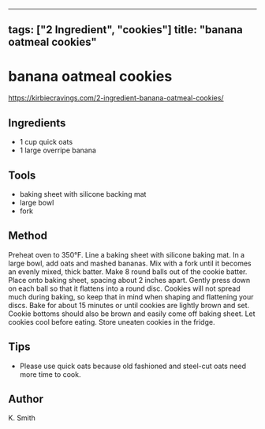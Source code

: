 
---
tags: ["2 Ingredient", "cookies"]
title: "banana oatmeal cookies"
---

<TagLinks />

# banana oatmeal cookies

https://kirbiecravings.com/2-ingredient-banana-oatmeal-cookies/

## Ingredients

- 1 cup quick oats
- 1 large overripe banana

## Tools

- baking sheet with silicone backing mat
- large bowl
- fork

## Method

Preheat oven to 350°F. 
Line a baking sheet with silicone baking mat.
In a large bowl, add oats and mashed bananas. 
Mix with a fork until it becomes an evenly mixed, thick batter. 
Make 8 round balls out of the cookie batter. 
Place onto baking sheet, spacing about 2 inches apart. 
Gently press down on each ball so that it flattens into a round disc. 
Cookies will not spread much during baking, so keep that in mind when shaping and flattening your discs.
Bake for about 15 minutes or until cookies are lightly brown and set. Cookie bottoms should also be brown and easily come off baking sheet.
Let cookies cool before eating. Store uneaten cookies in the fridge.


## Tips

- Please use quick oats because old fashioned and steel-cut oats need more time to cook.

## Author

K. Smith
